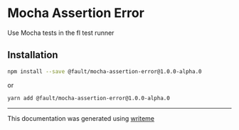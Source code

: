# Mocha Assertion Error

Use Mocha tests in the fl test runner

## Installation

```bash
npm install --save @fault/mocha-assertion-error@1.0.0-alpha.0
```
or
```bash
yarn add @fault/mocha-assertion-error@1.0.0-alpha.0
```

---
This documentation was generated using [writeme](https://www.npmjs.com/package/@pshaw/writeme)
